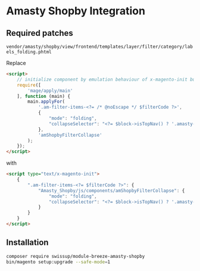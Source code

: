 # Amasty Shopby Integration

## Required patches

`vendor/amasty/shopby/view/frontend/templates/layer/filter/category/labels_folding.phtml`

Replace

```html
<script>
    // initialize component by emulation behaviour of x-magento-init but without waiting of DOM load
    require([
        'mage/apply/main'
    ], function (main) {
        main.applyFor(
            '.am-filter-items-<?= /* @noEscape */ $filterCode ?>',
            {
                "mode": "folding",
                "collapseSelector": "<?= $block->isTopNav() ? '.amasty-catalog-topnav' : '.sidebar' ?>"
            },
            'amShopbyFilterCollapse'
        );
    });
</script>
```

with

```html
<script type="text/x-magento-init">
    {
        ".am-filter-items-<?= $filterCode ?>": {
            "Amasty_Shopby/js/components/amShopbyFilterCollapse": {
                "mode": "folding",
                "collapseSelector": "<?= $block->isTopNav() ? '.amasty-catalog-topnav' : '.sidebar' ?>"
            }
        }
    }
</script>
```

## Installation

```bash
composer require swissup/module-breeze-amasty-shopby
bin/magento setup:upgrade --safe-mode=1
```
